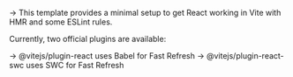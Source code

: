 -> This template provides a minimal setup to get React working in Vite with HMR and some ESLint rules.

Currently, two official plugins are available:

-> @vitejs/plugin-react uses Babel for Fast Refresh
-> @vitejs/plugin-react-swc uses SWC for Fast Refresh
